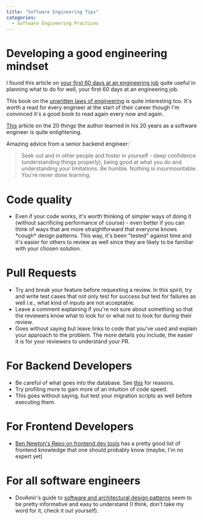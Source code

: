 ```yaml
---
title: "Software Engineering Tips"
categories:
  - Software Engineering Practices
---
```


# Developing a good engineering mindset
I found this article on [your first 60 days at an engineering job](https://code.dblock.org/2015/04/23/your-first-60-days-at-an-engineering-job.html) 
quite useful in planning what to do for well, your first 60 days at an engineering
job.

This book on the [unwritten laws of engineering](https://ia801702.us.archive.org/25/items/the-unwritten-laws-of-engineering/The%20Unwritten%20Laws%20of%20Engineering.pdf)
is quite interesting too. It's worth a read for every engineer at the start of 
their career though I'm convinced it's a good book to read again every now and 
again.

[This]( https://www.simplethread.com/20-things-ive-learned-in-my-20-years-as-a-software-engineer/)
article on the 20 things the author learned in his 20 years as a software engineer
is quite enlightening.

Amazing advice from a senior backend engineer:`
>Seek out and in other people and foster in yourself - deep confidence 
(understanding things properly), being good at what you do and understanding 
your limitations. Be humble. Nothing is insurmountable. You're never done learning.


# Code quality
- Even if your code works, it's worth thinking of simpler ways of doing it (without
  sacrificing performance of course) - even better if you can think of ways that
  are more straightforward that everyone knows \*cough* design patterns. This way,
  it's been "tested" against time and it's easier for others to review as well
  since they are likely to be familiar with your chosen solution.
  
# Pull Requests
- Try and break your feature before requesting a review. In this spirit, try and 
  write test cases that not only test for success but test for failures as well i.e.,
  what kind of inputs are not acceptable.
- Leave a comment explaining if you're not sure about something so that the 
  reviewers know what to look for or what not to look for during their review. 
- Goes without saying but leave links to code that you've used and explain your
  approach to the problem. The more details you include, the easier it is for
  your reviewers to understand your PR.

# For Backend Developers
- Be careful of what goes into the database. See [this](https://www.toptal.com/database/database-design-bad-practices)
  for reasons.
- Try profiling more to gain more of an intuition of code speed.  
- This goes without saying, but test your migration scripts as well before 
  executing them.
  
# For Frontend Developers
- [Ben Newton's Repo on frontend dev tools](https://github.com/bennewton999/my-current-frontend-dev-tools) 
  has a pretty good list of frontend knowledge that one should probably know (maybe, I'm no expert yet)

# For all software engineers
- DovAmir's guide to [software and architectural design patterns](https://github.com/DovAmir/awesome-design-patterns?utm_source=tldrnewsletter#awesome-software-and-architectural-design-patterns)
  seem to be pretty informative and easy to understand (I think, don't take my word for it, check it out yourself).
  
